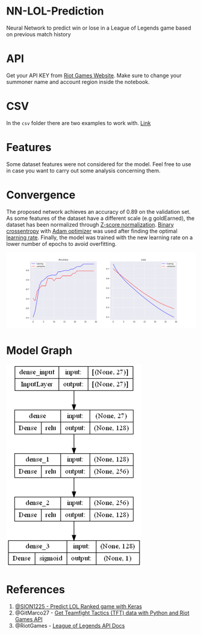 # NN-LOL-Prediction
Neural Network to predict win or lose in a League of Legends game based on previous match history

# API
Get your API KEY from [Riot Games Website](https://developer.riotgames.com). Make sure to change your summoner name and account region inside the notebook.

# CSV
In the `csv` folder there are two examples to work with. [Link](https://github.com/MatteoFasulo/NN-LOL-Prediction/blob/main/csv/example1.csv)

# Features
Some dataset features were not considered for the model. Feel free to use in case you want to carry out some analysis concerning them.

# Convergence
The proposed network achieves an accuracy of 0.89 on the validation set. As some features of the dataset have a different scale (e.g goldEarned), the dataset has been normalized through [Z-score normalization](https://en.wikipedia.org/wiki/Standard_score). [Binary crossentropy](https://www.tensorflow.org/api_docs/python/tf/keras/losses/BinaryCrossentropy) with [Adam optimizer](https://optimization.cbe.cornell.edu/index.php?title=Adam) was used after finding the optimal [learning rate](https://en.wikipedia.org/wiki/Learning_rate). Finally, the model was trained with the new learning rate on a lower number of epochs to avoid overfitting.

![Accuracy and Loss](https://github.com/MatteoFasulo/NN-LOL-Prediction/blob/main/img/acc_loss.svg?raw=true "Accuracy and Loss Plot")

# Model Graph
![Model Graph](https://github.com/MatteoFasulo/NN-LOL-Prediction/blob/main/img/model.png?raw=true "Neural Network Plot")

# References
1. [@SION1225 - Predict LOL Ranked game with Keras](https://www.kaggle.com/code/sion1225/predict-lol-ranked-game-with-keras-72-accuracy)
2. @GitMarco27 - [Get Teamfight Tactics (TFT) data with Python and Riot Games API](https://marcosanguineti.medium.com/get-teamfight-tactics-tdf-data-with-python-and-riot-games-api-e3243e3c54dc)
3. @RiotGames - [League of Legends API Docs](https://developer.riotgames.com/docs/lol)
